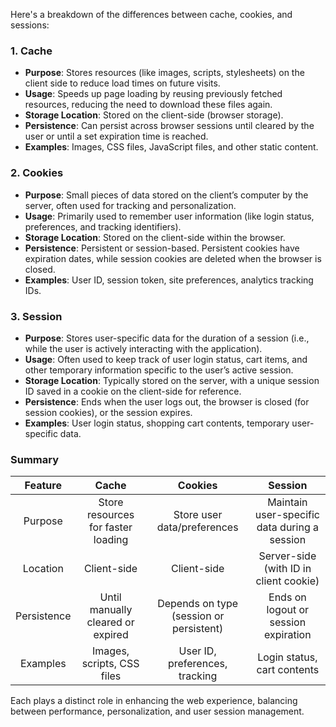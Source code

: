 Here's a breakdown of the differences between cache, cookies, and sessions:

### 1\. Cache

*   **Purpose**: Stores resources (like images, scripts, stylesheets) on the client side to reduce load times on future visits.
*   **Usage**: Speeds up page loading by reusing previously fetched resources, reducing the need to download these files again.
*   **Storage Location**: Stored on the client-side (browser storage).
*   **Persistence**: Can persist across browser sessions until cleared by the user or until a set expiration time is reached.
*   **Examples**: Images, CSS files, JavaScript files, and other static content.

### 2\. Cookies

*   **Purpose**: Small pieces of data stored on the client’s computer by the server, often used for tracking and personalization.
*   **Usage**: Primarily used to remember user information (like login status, preferences, and tracking identifiers).
*   **Storage Location**: Stored on the client-side within the browser.
*   **Persistence**: Persistent or session-based. Persistent cookies have expiration dates, while session cookies are deleted when the browser is closed.
*   **Examples**: User ID, session token, site preferences, analytics tracking IDs.

### 3\. Session

*   **Purpose**: Stores user-specific data for the duration of a session (i.e., while the user is actively interacting with the application).
*   **Usage**: Often used to keep track of user login status, cart items, and other temporary information specific to the user’s active session.
*   **Storage Location**: Typically stored on the server, with a unique session ID saved in a cookie on the client-side for reference.
*   **Persistence**: Ends when the user logs out, the browser is closed (for session cookies), or the session expires.
*   **Examples**: User login status, shopping cart contents, temporary user-specific data.

### Summary

|   Feature   |                Cache               |                 Cookies                 |                    Session                   |
|:-----------:|:----------------------------------:|:---------------------------------------:|:--------------------------------------------:|
| Purpose     | Store resources for faster loading | Store user data/preferences             | Maintain user-specific data during a session |
| Location    | Client-side                        | Client-side                             | Server-side (with ID in client cookie)       |
| Persistence | Until manually cleared or expired  | Depends on type (session or persistent) | Ends on logout or session expiration         |
| Examples    | Images, scripts, CSS files         | User ID, preferences, tracking          | Login status, cart contents                  |

Each plays a distinct role in enhancing the web experience, balancing between performance, personalization, and user session management.